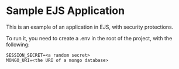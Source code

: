 # Sample EJS Application
This is an example of an application in EJS, with security protections.  

To run it, you need to create a .env in the root of the project, with
the following:

```
SESSION_SECRET=<a random secret>
MONGO_URI=<the URI of a mongo database>
```